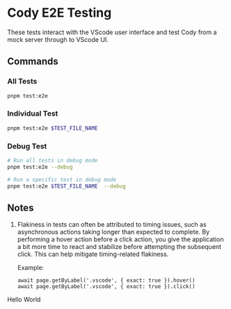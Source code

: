 # Cody E2E Testing

These tests interact with the VScode user interface and test Cody from a mock server through to VScode UI.

## Commands

### All Tests

```sh
pnpm test:e2e
```

### Individual Test

```sh
pnpm test:e2e $TEST_FILE_NAME
```

### Debug Test

```sh
# Run all tests in debug mode
pnpm test:e2e --debug

# Run a specific test in debug mode
pnpm test:e2e $TEST_FILE_NAME  --debug
```

## Notes

1. Flakiness in tests can often be attributed to timing issues, such as asynchronous actions taking longer than expected to complete. By performing a hover action before a click action, you give the application a bit more time to react and stabilize before attempting the subsequent click. This can help mitigate timing-related flakiness.

   Example:

   ```
   await page.getByLabel('.vscode', { exact: true }).hover()
   await page.getByLabel('.vscode', { exact: true }).click()
   ```
Hello World
